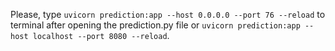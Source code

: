 Please, type `uvicorn prediction:app --host 0.0.0.0 --port 76 --reload` to terminal after opening the prediction.py file or `uvicorn prediction:app --host localhost --port 8080 --reload`.
